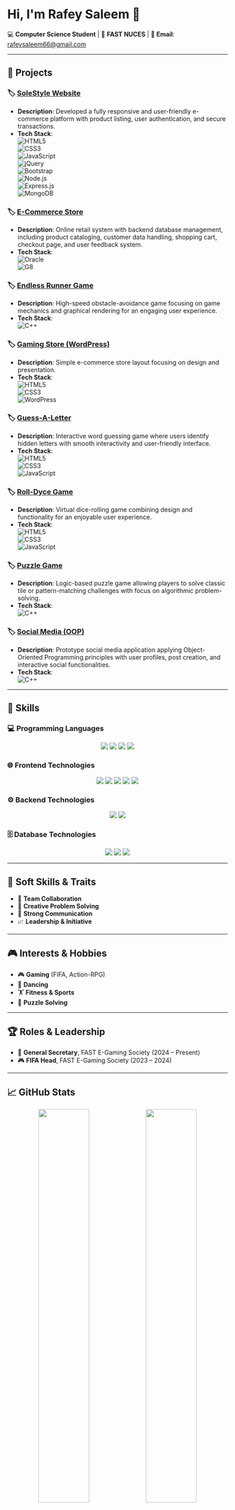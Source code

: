 # Hi, I'm Rafey Saleem 👋   

💻 **Computer Science Student** | 📍 **FAST NUCES** | 📧 **Email**: rafeysaleem66@gmail.com    

---

## 🚀 Projects  

### 🏷️ [SoleStyle Website](https://github.com/rafaysaleem0308/SoleStyle_Website)  
- **Description**: Developed a fully responsive and user-friendly e-commerce platform with product listing, user authentication, and secure transactions.  
- **Tech Stack**:  
  ![HTML5](https://img.shields.io/badge/-HTML5-E34F26?logo=html5&logoColor=white)  
  ![CSS3](https://img.shields.io/badge/-CSS3-1572B6?logo=css3&logoColor=white)  
  ![JavaScript](https://img.shields.io/badge/-JavaScript-F7DF1E?logo=javascript&logoColor=black)  
  ![jQuery](https://img.shields.io/badge/-jQuery-0769AD?logo=jquery&logoColor=white)  
  ![Bootstrap](https://img.shields.io/badge/-Bootstrap-7952B3?logo=bootstrap&logoColor=white)  
  ![Node.js](https://img.shields.io/badge/-Node.js-339933?logo=nodedotjs&logoColor=white)  
  ![Express.js](https://img.shields.io/badge/-Express.js-000000?logo=express&logoColor=white)  
  ![MongoDB](https://img.shields.io/badge/-MongoDB-47A248?logo=mongodb&logoColor=white)  

### 🏷️ [E-Commerce Store](https://github.com/rafaysaleem0308/E-Commerce-Database)  
- **Description**: Online retail system with backend database management, including product cataloging, customer data handling, shopping cart, checkout page, and user feedback system.  
- **Tech Stack**:  
  ![Oracle](https://img.shields.io/badge/-Oracle-F80000?logo=oracle&logoColor=white)  
  ![G8](https://img.shields.io/badge/-G8-000000?logo=oracle&logoColor=white)  

### 🏷️ [Endless Runner Game](https://github.com/rafaysaleem0308/Endless-Runner-Game)  
- **Description**: High-speed obstacle-avoidance game focusing on game mechanics and graphical rendering for an engaging user experience.  
- **Tech Stack**:  
  ![C++](https://img.shields.io/badge/-C++-00599C?logo=cplusplus&logoColor=white)  

### 🏷️ [Gaming Store (WordPress)](https://github.com/rafaysaleem0308)  
- **Description**: Simple e-commerce store layout focusing on design and presentation.  
- **Tech Stack**:  
  ![HTML5](https://img.shields.io/badge/-HTML5-E34F26?logo=html5&logoColor=white)  
  ![CSS3](https://img.shields.io/badge/-CSS3-1572B6?logo=css3&logoColor=white)  
  ![WordPress](https://img.shields.io/badge/-WordPress-21759B?logo=wordpress&logoColor=white)  

### 🏷️ [Guess-A-Letter](https://github.com/rafaysaleem0308/Guess-A-Letter)  
- **Description**: Interactive word guessing game where users identify hidden letters with smooth interactivity and user-friendly interface.  
- **Tech Stack**:  
  ![HTML5](https://img.shields.io/badge/-HTML5-E34F26?logo=html5&logoColor=white)  
  ![CSS3](https://img.shields.io/badge/-CSS3-1572B6?logo=css3&logoColor=white)  
  ![JavaScript](https://img.shields.io/badge/-JavaScript-F7DF1E?logo=javascript&logoColor=black)  

### 🏷️ [Roll-Dyce Game](https://github.com/rafaysaleem0308)  
- **Description**: Virtual dice-rolling game combining design and functionality for an enjoyable user experience.  
- **Tech Stack**:  
  ![HTML5](https://img.shields.io/badge/-HTML5-E34F26?logo=html5&logoColor=white)  
  ![CSS3](https://img.shields.io/badge/-CSS3-1572B6?logo=css3&logoColor=white)  
  ![JavaScript](https://img.shields.io/badge/-JavaScript-F7DF1E?logo=javascript&logoColor=black)  

### 🏷️ [Puzzle Game](https://github.com/rafaysaleem0308)  
- **Description**: Logic-based puzzle game allowing players to solve classic tile or pattern-matching challenges with focus on algorithmic problem-solving.  
- **Tech Stack**:  
  ![C++](https://img.shields.io/badge/-C++-00599C?logo=cplusplus&logoColor=white)  

### 🏷️ [Social Media (OOP)](https://github.com/rafaysaleem0308/Social-Media-OOP-)  
- **Description**: Prototype social media application applying Object-Oriented Programming principles with user profiles, post creation, and interactive social functionalities.  
- **Tech Stack**:  
  ![C++](https://img.shields.io/badge/-C++-00599C?logo=cplusplus&logoColor=white)  

---

## 🧠 Skills  

### 💻 Programming Languages  
<div align="center">  
  <img src="https://img.shields.io/badge/-C++-00599C?style=flat-square&logo=cplusplus&logoColor=white" />  
  <img src="https://img.shields.io/badge/-C%23-239120?style=flat-square&logo=c-sharp&logoColor=white" />  
  <img src="https://img.shields.io/badge/-Python-3776AB?style=flat-square&logo=python&logoColor=white" />  
  <img src="https://img.shields.io/badge/-JavaScript-F7DF1E?style=flat-square&logo=javascript&logoColor=black" />  
</div>  

### 🌐 Frontend Technologies  
<div align="center">  
  <img src="https://img.shields.io/badge/-HTML5-E34F26?style=flat-square&logo=html5&logoColor=white" />  
  <img src="https://img.shields.io/badge/-CSS3-1572B6?style=flat-square&logo=css3&logoColor=white" />  
  <img src="https://img.shields.io/badge/-React-61DAFB?style=flat-square&logo=react&logoColor=black" />  
  <img src="https://img.shields.io/badge/-jQuery-0769AD?style=flat-square&logo=jquery&logoColor=white" />  
  <img src="https://img.shields.io/badge/-Bootstrap-7952B3?style=flat-square&logo=bootstrap&logoColor=white" />  
</div>  

### ⚙️ Backend Technologies  
<div align="center">  
  <img src="https://img.shields.io/badge/-Node.js-339933?style=flat-square&logo=nodedotjs&logoColor=white" />  
  <img src="https://img.shields.io/badge/-Express.js-000000?style=flat-square&logo=express&logoColor=white" />  
</div>  

### 🗄️ Database Technologies  
<div align="center">  
  <img src="https://img.shields.io/badge/-SQL-4479A1?style=flat-square&logo=postgresql&logoColor=white" />  
  <img src="https://img.shields.io/badge/-Oracle-F80000?style=flat-square&logo=oracle&logoColor=white" />  
  <img src="https://img.shields.io/badge/-MongoDB-47A248?style=flat-square&logo=mongodb&logoColor=white" />  
</div>  

---

## 🧩 Soft Skills & Traits  
- 🤝 **Team Collaboration**  
- 🧠 **Creative Problem Solving**  
- 💬 **Strong Communication**  
- 📈 **Leadership & Initiative**  

---

## 🎮 Interests & Hobbies  
- 🎮 **Gaming** (FIFA, Action-RPG)  
- 💃 **Dancing**  
- 🏋️ **Fitness & Sports**  
- 🧠 **Puzzle Solving**  

---

## 🏆 Roles & Leadership  
- 🏅 **General Secretary**, FAST E-Gaming Society (2024 – Present)  
- 🎮 **FIFA Head**, FAST E-Gaming Society (2023 – 2024)  

---

## 📈 GitHub Stats  
<p align="center">  
  <img src="https://github-readme-stats.vercel.app/api?username=rafaysaleem0308&show_icons=true&theme=default&hide_title=true" width="48%" />  
  <img src="https://github-readme-streak-stats.herokuapp.com/?user=rafaysaleem0308&theme=default" width="48%" />  
</p>  

---

## 📬 Connect With Me  
[![LinkedIn](https://img.shields.io/badge/-LinkedIn-0077B5?style=flat-square&logo=linkedin&logoColor=white)](https://www.linkedin.com/in/rafey-saleem-a71385312)  

---

_Thanks for visiting my profile!_ ⭐

